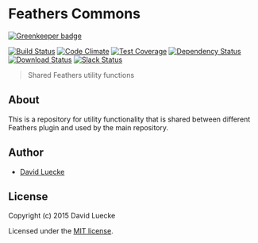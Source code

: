 # Feathers Commons

[![Greenkeeper badge](https://badges.greenkeeper.io/feathersjs/feathers-commons.svg)](https://greenkeeper.io/)

[![Build Status](https://travis-ci.org/feathersjs/feathers-commons.png?branch=master)](https://travis-ci.org/feathersjs/feathers-commons)
[![Code Climate](https://codeclimate.com/github/feathersjs/feathers-commons/badges/gpa.svg)](https://codeclimate.com/github/feathersjs/feathers-commons)
[![Test Coverage](https://codeclimate.com/github/feathersjs/feathers-commons/badges/coverage.svg)](https://codeclimate.com/github/feathersjs/feathers-commons/coverage)
[![Dependency Status](https://img.shields.io/david/feathersjs/feathers-commons.svg?style=flat-square)](https://david-dm.org/feathersjs/feathers-commons)
[![Download Status](https://img.shields.io/npm/dm/feathers-commons.svg?style=flat-square)](https://www.npmjs.com/package/feathers-commons)
[![Slack Status](http://slack.feathersjs.com/badge.svg)](http://slack.feathersjs.com)

> Shared Feathers utility functions

## About

This is a repository for utility functionality that is shared between different Feathers plugin and used by the main repository.

## Author

- [David Luecke](https://github.com/daffl)

## License

Copyright (c) 2015 David Luecke

Licensed under the [MIT license](LICENSE).
